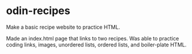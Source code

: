# odin-recipes
Make a basic recipe website to practice HTML.

Made an index.html page that links to two recipes.
Was able to practice coding links, images, unordered
lists, ordered lists, and boiler-plate HTML.
